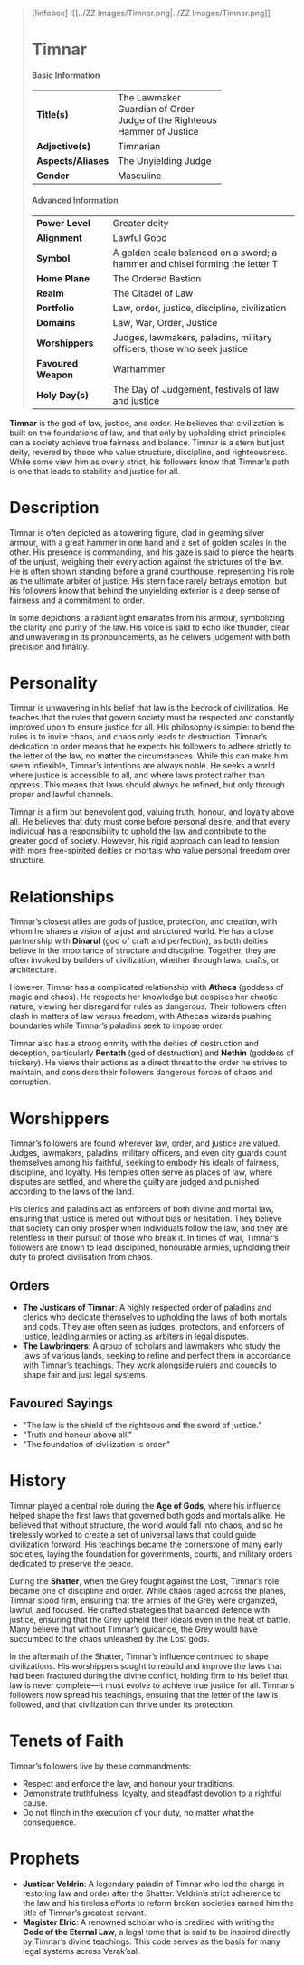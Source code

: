 > [!infobox]
> ![[../ZZ Images/Timnar.png|../ZZ Images/Timnar.png]]  
> # Timnar
> #### Basic Information
> |  |   |
> |---|---|
> | **Title(s)** | The Lawmaker<br>Guardian of Order<br>Judge of the Righteous<br>Hammer of Justice |
> | **Adjective(s)** | Timnarian |
> | **Aspects/Aliases** | The Unyielding Judge |
> | **Gender** | Masculine |
> 
> #### Advanced Information
> |  |  | 
> | --- | --- |
> | **Power Level** | Greater deity |
> | **Alignment** | Lawful Good |
> | **Symbol** | A golden scale balanced on a sword; a hammer and chisel forming the letter T |
> | **Home Plane** | The Ordered Bastion |
> | **Realm** | The Citadel of Law |
> | **Portfolio** | Law, order, justice, discipline, civilization |
> | **Domains** | Law, War, Order, Justice |
> | **Worshippers** | Judges, lawmakers, paladins, military officers, those who seek justice |
> | **Favoured Weapon** | Warhammer |
> | **Holy Day(s)** | The Day of Judgement, festivals of law and justice |

**Timnar** is the god of law, justice, and order. He believes that civilization is built on the foundations of law, and that only by upholding strict principles can a society achieve true fairness and balance. Timnar is a stern but just deity, revered by those who value structure, discipline, and righteousness. While some view him as overly strict, his followers know that Timnar’s path is one that leads to stability and justice for all.

# Description
Timnar is often depicted as a towering figure, clad in gleaming silver armour, with a great hammer in one hand and a set of golden scales in the other. His presence is commanding, and his gaze is said to pierce the hearts of the unjust, weighing their every action against the strictures of the law. He is often shown standing before a grand courthouse, representing his role as the ultimate arbiter of justice. His stern face rarely betrays emotion, but his followers know that behind the unyielding exterior is a deep sense of fairness and a commitment to order.

In some depictions, a radiant light emanates from his armour, symbolizing the clarity and purity of the law. His voice is said to echo like thunder, clear and unwavering in its pronouncements, as he delivers judgement with both precision and finality.

# Personality
Timnar is unwavering in his belief that law is the bedrock of civilization. He teaches that the rules that govern society must be respected and constantly improved upon to ensure justice for all. His philosophy is simple: to bend the rules is to invite chaos, and chaos only leads to destruction. Timnar’s dedication to order means that he expects his followers to adhere strictly to the letter of the law, no matter the circumstances. While this can make him seem inflexible, Timnar’s intentions are always noble. He seeks a world where justice is accessible to all, and where laws protect rather than oppress. This means that laws should always be refined, but only through proper and lawful channels.

Timnar is a firm but benevolent god, valuing truth, honour, and loyalty above all. He believes that duty must come before personal desire, and that every individual has a responsibility to uphold the law and contribute to the greater good of society. However, his rigid approach can lead to tension with more free-spirited deities or mortals who value personal freedom over structure.

# Relationships
Timnar’s closest allies are gods of justice, protection, and creation, with whom he shares a vision of a just and structured world. He has a close partnership with **Dinarul** (god of craft and perfection), as both deities believe in the importance of structure and discipline. Together, they are often invoked by builders of civilization, whether through laws, crafts, or architecture.

However, Timnar has a complicated relationship with **Atheca** (goddess of magic and chaos). He respects her knowledge but despises her chaotic nature, viewing her disregard for rules as dangerous. Their followers often clash in matters of law versus freedom, with Atheca’s wizards pushing boundaries while Timnar’s paladins seek to impose order.

Timnar also has a strong enmity with the deities of destruction and deception, particularly **Pentath** (god of destruction) and **Nethin** (goddess of trickery). He views their actions as a direct threat to the order he strives to maintain, and considers their followers dangerous forces of chaos and corruption.

# Worshippers
Timnar’s followers are found wherever law, order, and justice are valued. Judges, lawmakers, paladins, military officers, and even city guards count themselves among his faithful, seeking to embody his ideals of fairness, discipline, and loyalty. His temples often serve as places of law, where disputes are settled, and where the guilty are judged and punished according to the laws of the land.

His clerics and paladins act as enforcers of both divine and mortal law, ensuring that justice is meted out without bias or hesitation. They believe that society can only prosper when individuals follow the law, and they are relentless in their pursuit of those who break it. In times of war, Timnar’s followers are known to lead disciplined, honourable armies, upholding their duty to protect civilisation from chaos.

## Orders
- **The Justicars of Timnar**: A highly respected order of paladins and clerics who dedicate themselves to upholding the laws of both mortals and gods. They are often seen as judges, protectors, and enforcers of justice, leading armies or acting as arbiters in legal disputes.
- **The Lawbringers**: A group of scholars and lawmakers who study the laws of various lands, seeking to refine and perfect them in accordance with Timnar’s teachings. They work alongside rulers and councils to shape fair and just legal systems.

## Favoured Sayings
- "The law is the shield of the righteous and the sword of justice."
- "Truth and honour above all."
- "The foundation of civilization is order."

# History
Timnar played a central role during the **Age of Gods**, where his influence helped shape the first laws that governed both gods and mortals alike. He believed that without structure, the world would fall into chaos, and so he tirelessly worked to create a set of universal laws that could guide civilization forward. His teachings became the cornerstone of many early societies, laying the foundation for governments, courts, and military orders dedicated to preserve the peace.

During the **Shatter**, when the Grey fought against the Lost, Timnar’s role became one of discipline and order. While chaos raged across the planes, Timnar stood firm, ensuring that the armies of the Grey were organized, lawful, and focused. He crafted strategies that balanced defence with justice, ensuring that the Grey upheld their ideals even in the heat of battle. Many believe that without Timnar’s guidance, the Grey would have succumbed to the chaos unleashed by the Lost gods.

In the aftermath of the Shatter, Timnar’s influence continued to shape civilizations. His worshippers sought to rebuild and improve the laws that had been fractured during the divine conflict, holding firm to his belief that law is never complete—it must evolve to achieve true justice for all. Timnar’s followers now spread his teachings, ensuring that the letter of the law is followed, and that civilization can thrive under its protection.

# Tenets of Faith
Timnar’s followers live by these commandments:
- Respect and enforce the law, and honour your traditions.
- Demonstrate truthfulness, loyalty, and steadfast devotion to a rightful cause.
- Do not flinch in the execution of your duty, no matter what the consequence.

# Prophets
- **Justicar Veldrin**: A legendary paladin of Timnar who led the charge in restoring law and order after the Shatter. Veldrin’s strict adherence to the law and his tireless efforts to reform broken societies earned him the title of Timnar’s greatest servant.
- **Magister Elric**: A renowned scholar who is credited with writing the **Code of the Eternal Law**, a legal tome that is said to be inspired directly by Timnar’s divine teachings. This code serves as the basis for many legal systems across Verak’eal.